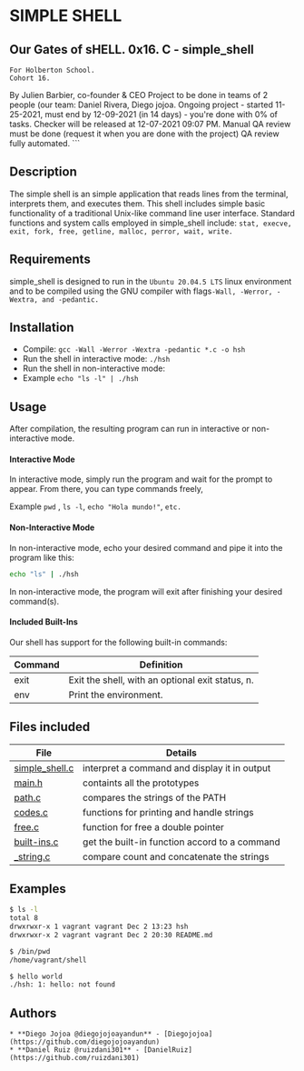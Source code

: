 # SIMPLE SHELL

## Our Gates of sHELL. 0x16. C - simple_shell

```
For Holberton School.
Cohort 16.
```
   By Julien Barbier, co-founder & CEO
   Project to be done in teams of 2 people (our team: Daniel Rivera, Diego jojoa.
   Ongoing project - started 11-25-2021, must end by 12-09-2021 (in 14 days) - you're done with 0% of tasks.
   Checker will be released at 12-07-2021 09:07 PM.
   Manual QA review must be done (request it when you are done with the project)
   QA review fully automated.
		  ```

## Description

The simple shell is an simple application that reads lines from the terminal, interprets them, and executes them. This shell includes simple basic functionality of a traditional Unix-like command line user interface. Standard functions and system calls employed in simple_shell include: `stat, execve, exit, fork, free, getline, malloc, perror, wait, write.`

## Requirements

simple_shell is designed to run in the `Ubuntu 20.04.5 LTS` linux environment and to be compiled using the GNU compiler with flags`-Wall, -Werror, -Wextra, and -pedantic.`

## Installation

   - Compile: `gcc -Wall -Werror -Wextra -pedantic *.c -o hsh`
   - Run the shell in interactive mode: `./hsh`
   - Run the shell in non-interactive mode:
   - Example `echo "ls -l" | ./hsh`


## Usage

After compilation, the resulting program can run in interactive or non-interactive mode.

#### Interactive Mode

In interactive mode, simply run the program and wait for the prompt to appear. From there, you can type commands freely,

Example `pwd` , `ls -l`, `echo "Hola mundo!"`, `etc.`

#### Non-Interactive Mode

In non-interactive mode, echo your desired command and pipe it into the program like this:

```sh
echo "ls" | ./hsh
```

In non-interactive mode, the program will exit after finishing your desired command(s).

#### Included Built-Ins

Our shell has support for the following built-in commands:

| Command             | Definition                                                                                |
| ------------------- | ----------------------------------------------------------------------------------------- |
| exit                | Exit the shell, with an optional exit status, n.                                          |
| env                 | Print the environment.                                                                    |


## Files included


| File                   | Details                                       |
|----------------------- | ------------------------------------------    |
| [simple_shell.c](./hsh)| interpret a command and display it in output  |
| [main.h](./hsh)        | containts all the prototypes                  |
| [path.c](./hsh)        | compares the strings of the PATH 		 |
| [codes.c](./hsh)	 | functions for printing and handle strings     |
| [free.c](./hsh)	 | function for free a double pointer	         |
| [built-ins.c](./hsh)	 | get the built-in function accord to a command |
| [_string.c](./hsh)	 | compare count and concatenate the strings	 |

## Examples

```sh
$ ls -l
total 8
drwxrwxr-x 1 vagrant vagrant Dec 2 13:23 hsh
drwxrwxr-x 2 vagrant vagrant Dec 2 20:30 README.md
```

```sh
$ /bin/pwd
/home/vagrant/shell
```

```sh
$ hello world
./hsh: 1: hello: not found
```

## Authors
```
* **Diego Jojoa @diegojojoayandun** - [Diegojojoa](https://github.com/diegojojoayandun)
* **Daniel Ruiz @ruizdani301** - [DanielRuiz](https://github.com/ruizdani301)
```
